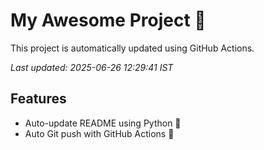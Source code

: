 # My Awesome Project 🚀

This project is automatically updated using GitHub Actions.

_Last updated: 2025-06-26 12:29:41 IST_

## Features
- Auto-update README using Python 🐍
- Auto Git push with GitHub Actions 🤖
